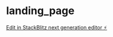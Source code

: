 # landing_page

[Edit in StackBlitz next generation editor ⚡️](https://stackblitz.com/~/github.com/HyunWat/landing_page)